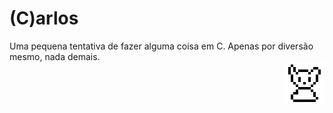 # (C)arlos

<div>
  <div align="left">
    Uma pequena tentativa de fazer alguma coisa em C.
    Apenas por diversão mesmo, nada demais.
  </div>
  <img align="right" src="https://github.com/AnotherProgrammerrr/carlos/blob/main/carlos.png?raw=true" />
</div>
